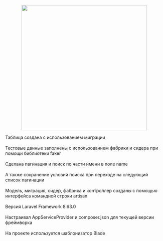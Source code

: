 <p align="center"><a href="https://laravel.com" target="_blank"><img src="https://raw.githubusercontent.com/laravel/art/master/logo-lockup/5%20SVG/2%20CMYK/1%20Full%20Color/laravel-logolockup-cmyk-red.svg" width="400"></a></p>

Таблица создана с использованием миграции<br><br>
Тестовые данные заполнены с использованием фабрики и сидера при помощи библиотеки faker<br><br>
Сделана пагинация и поиск по части имени в поле name<br><br>
А также сохранение условий поиска при переходе на следующий список пагинации<br><br>
Модель, миграция, сидер, фабрика и контроллер созданы с помощью интерфейса командной строки artisan<br><br>
Версия Laravel Framework 8.63.0<br><br>
Настраивал AppServiceProvider и composer.json для текущей версии фреймворка<br><br>
На проекте используется шаблонизатор Blade
